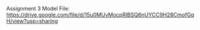 Assignment 3 Model File: https://drive.google.com/file/d/15u0MUvMocpRlBSQ6nUYCC9H28CmofGqH/view?usp=sharing
